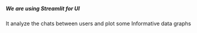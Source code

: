 ##### We are using Streamlit for UI
It analyze the chats between users and plot some Informative data graphs
